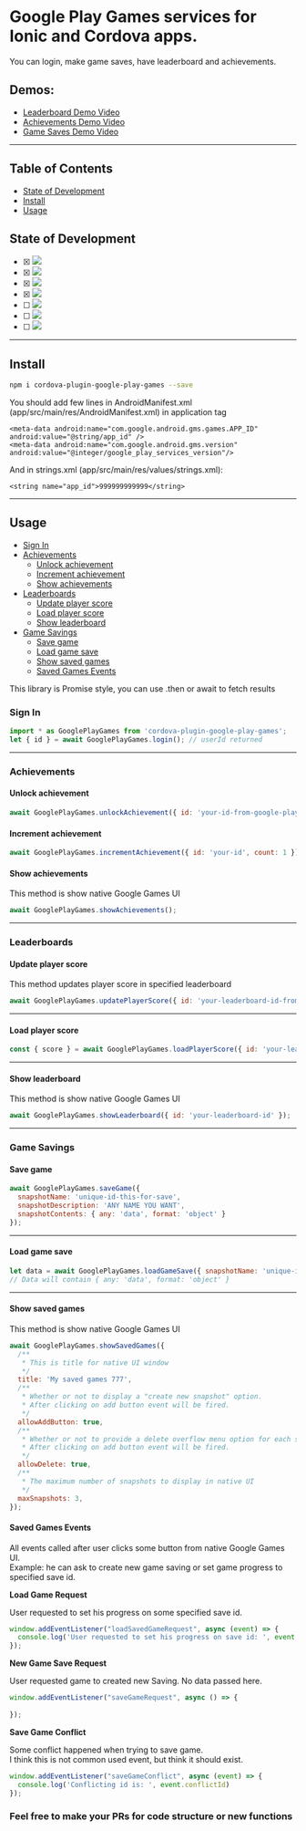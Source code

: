 # Google Play Games services for Ionic and Cordova apps.
You can login, make game saves, have leaderboard and achievements.
## Demos:
- [Leaderboard Demo Video](https://drive.google.com/file/d/1F-UGff5QaxCH72_c7DEqMqIWonb221g-/view?usp=sharing)
- [Achievements Demo Video](https://drive.google.com/file/d/1Ey5ZkDWz-bduMlXoPr5NgKCwxy9VnVaK/view?usp=sharing)
- [Game Saves Demo Video](https://drive.google.com/file/d/1F0YhgkF81IvN3d_N2-ezjhxEJN8xy34X/view?usp=sharing)

--------

## Table of Contents

- [State of Development](#state-of-development)
- [Install](#install)
- [Usage](#usage)


## State of Development
- [x] <img src="https://img.shields.io/badge/-Complete-brightgreen.svg?label=Sign%20In%20Support&style=flat-square">
- [x] <img src="https://img.shields.io/badge/-Complete-brightgreen.svg?label=Achievements%20Support&style=flat-square">
- [x] <img src="https://img.shields.io/badge/-Complete-brightgreen.svg?label=Leaderboards%20Support&style=flat-square">
- [x] <img src="https://img.shields.io/badge/-Complete-brightgreen.svg?label=Game%20Savings%20Support&style=flat-square">
- [ ] <img src="https://img.shields.io/badge/-In%20Development-yellow.svg?label=Friends%20Support&style=flat-square">
- [ ] <img src="https://img.shields.io/badge/-In%20Development-yellow.svg?label=Player%20Stats%20Support&style=flat-square">
- [ ] <img src="https://img.shields.io/badge/-In%20Development-yellow.svg?label=Anti-Piracy%20Support&style=flat-square">

-------- 

## Install

```bash
npm i cordova-plugin-google-play-games --save
```

You should add few lines in AndroidManifest.xml (app/src/main/res/AndroidManifest.xml) in application tag
```
<meta-data android:name="com.google.android.gms.games.APP_ID" android:value="@string/app_id" />
<meta-data android:name="com.google.android.gms.version" android:value="@integer/google_play_services_version"/>
```

And in strings.xml (app/src/main/res/values/strings.xml):
```
<string name="app_id">999999999999</string>
```

-------- 
## Usage

- [Sign In](#sign-in)
- [Achievements](#achievements)
  - [Unlock achievement](#unlock-achievement)
  - [Increment achievement](#increment-achievement)
  - [Show achievements](#show-achievements)
- [Leaderboards](#leaderboards)
  - [Update player score](#update-player-score)
  - [Load player score](#load-player-score)
  - [Show leaderboard](#show-leaderboard)
- [Game Savings](#game-savings)
  - [Save game](#save-game)
  - [Load game save](#load-game-save)
  - [Show saved games](#show-saved-games)
  - [Saved Games Events](#saved-games-events)
  
  
This library is Promise style, you can use .then or await to fetch results

### Sign In

```javascript
import * as GooglePlayGames from 'cordova-plugin-google-play-games';
let { id } = await GooglePlayGames.login(); // userId returned
```
***
### Achievements

#### Unlock achievement

```javascript
await GooglePlayGames.unlockAchievement({ id: 'your-id-from-google-play-console' });
```

#### Increment achievement

```javascript
await GooglePlayGames.incrementAchievement({ id: 'your-id', count: 1 }); // Count is how much increment achievement
```

#### Show achievements
This method is show native Google Games UI 
```javascript
await GooglePlayGames.showAchievements();
```
***

### Leaderboards

#### Update player score
This method updates player score in specified leaderboard
```javascript
await GooglePlayGames.updatePlayerScore({ id: 'your-leaderboard-id-from-google-play-console', score: 30 }); // Score you want to set
```
***
#### Load player score

```javascript
const { score } = await GooglePlayGames.loadPlayerScore({ id: 'your-leaderboard-id' });
```
***
#### Show leaderboard
This method is show native Google Games UI
```javascript
await GooglePlayGames.showLeaderboard({ id: 'your-leaderboard-id' });
```
***

### Game Savings

#### Save game
```javascript
await GooglePlayGames.saveGame({
  snapshotName: 'unique-id-this-for-save',
  snapshotDescription: 'ANY NAME YOU WANT',
  snapshotContents: { any: 'data', format: 'object' }
});
```
***
#### Load game save

```javascript
let data = await GooglePlayGames.loadGameSave({ snapshotName: 'unique-id-this-for-save' });
// Data will contain { any: 'data', format: 'object' }
```
***
#### Show saved games
This method is show native Google Games UI
```javascript
await GooglePlayGames.showSavedGames({
  /**
   * This is title for native UI window
   */
  title: 'My saved games 777',
  /**
   * Whether or not to display a "create new snapshot" option.
   * After clicking on add button event will be fired.
   */
  allowAddButton: true,
  /**
   * Whether or not to provide a delete overflow menu option for each snapshot. 
   * After clicking on add button event will be fired.
   */
  allowDelete: true,
  /**
   * The maximum number of snapshots to display in native UI
   */
  maxSnapshots: 3,
});
```

#### Saved Games Events

All events called after user clicks some button from native Google Games UI.   
Example: he can ask to create new game saving or set game progress to specified save id. 

**Load Game Request**

User requested to set his progress on some specified save id.
```javascript
window.addEventListener("loadSavedGameRequest", async (event) => {
  console.log('User requested to set his progress on save id: ', event.id)
});
```
**New Game Save Request**

User requested game to created new Saving. No data passed here.
```javascript
window.addEventListener("saveGameRequest", async () => {
  
});
```
**Save Game Conflict**

Some conflict happened when trying to save game.  
I think this is not common used event, but think it should exist.
```javascript
window.addEventListener("saveGameConflict", async (event) => {
  console.log('Conflicting id is: ', event.conflictId)
});
```

### Feel free to make your PRs for code structure or new functions
